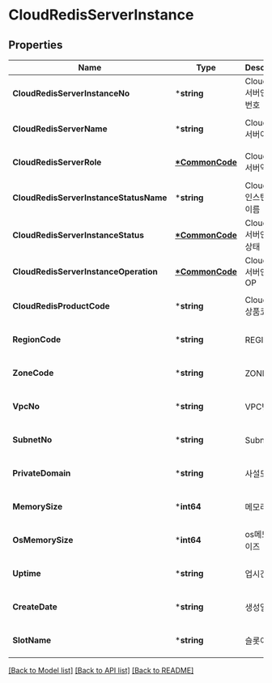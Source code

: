 # CloudRedisServerInstance

## Properties
Name | Type | Description | Notes
------------ | ------------- | ------------- | -------------
**CloudRedisServerInstanceNo** | ***string** | CloudRedis서버인스턴스번호 | [optional] [default to null]
**CloudRedisServerName** | ***string** | CloudRedis서버이름 | [optional] [default to null]
**CloudRedisServerRole** | **[*CommonCode](CommonCode.md)** | CloudRedis서버역할 | [optional] [default to null]
**CloudRedisServerInstanceStatusName** | ***string** | CloudRedis인스턴스상태이름 | [optional] [default to null]
**CloudRedisServerInstanceStatus** | **[*CommonCode](CommonCode.md)** | CloudRedis서버인스턴스상태 | [optional] [default to null]
**CloudRedisServerInstanceOperation** | **[*CommonCode](CommonCode.md)** | CloudRedis서버인스턴스OP | [optional] [default to null]
**CloudRedisProductCode** | ***string** | CloudRedis상품코드 | [optional] [default to null]
**RegionCode** | ***string** | REGION코드 | [optional] [default to null]
**ZoneCode** | ***string** | ZONE코드 | [optional] [default to null]
**VpcNo** | ***string** | VPC번호 | [optional] [default to null]
**SubnetNo** | ***string** | Subnet번호 | [optional] [default to null]
**PrivateDomain** | ***string** | 사설도메인명 | [optional] [default to null]
**MemorySize** | ***int64** | 메모리사이즈 | [optional] [default to null]
**OsMemorySize** | ***int64** | os메모리사이즈 | [optional] [default to null]
**Uptime** | ***string** | 업시간 | [optional] [default to null]
**CreateDate** | ***string** | 생성일자 | [optional] [default to null]
**SlotName** | ***string** | 슬롯이름 | [optional] [default to null]

[[Back to Model list]](../README.md#documentation-for-models) [[Back to API list]](../README.md#documentation-for-api-endpoints) [[Back to README]](../README.md)


